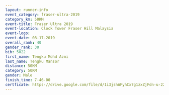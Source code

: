 ```yaml
---
layout: runner-info 
event_category: fraser-ultra-2019 
category_km: 50KM 
event-title: Fraser Ultra 2019 
event-location: Clock Tower Fraser Hill Malaysia 
event-logo: 
event-date: 08-17-2019 
overall_rank: 40
gender_rank: 30
bib: 5022
first_name: Tengku Mohd Azmi
last_name: Tengku Mansor
distance: 50KM
category: 50KM
gender: Male
finish_time: 7-46-00
certficate: https-//drive.google.com/file/d/1i3jshAFyhCx7g1zxZjFdn-u-225pgTC8/view?usp=sharing
---
```

